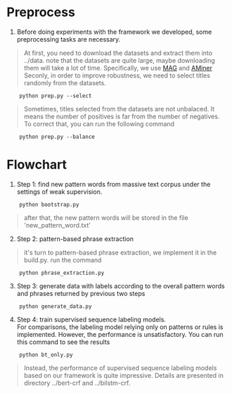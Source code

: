 # Preprocess
1. Before doing experiments with the framework we developed, some preprocessing tasks are necessary.  
> At first, you need to download the datasets and extract them into ../data. note that the datasets 
are quite large, maybe downloading them will take a lot of time. Specifically, we use [MAG](https://academicgraphv2.blob.core.windows.net/oag/mag/paper/mag_papers_0.zip) and [AMiner](https://lfs.aminer.cn/lab-datasets/citation/dblp.v10.zip)
> Seconly, in order to improve robustness, we need to select titles randomly from the datasets.
```
    python prep.py --select
```
> Sometimes, titles selected from the datasets are not unbalaced. It means the number of positives is far from the number of negatives. To correct that, you can run the following command
```
    python prep.py --balance
```

# Flowchart
1. Step 1: find new pattern words from massive text corpus under the settings of weak supervision.  
```
    python bootstrap.py
```
> after that, the new pattern words will be stored in the file 'new_pattern_word.txt'
2. Step 2: pattern-based phrase extraction  
> it's turn to pattern-based phrase extraction, we implement it in the build.py. run the command
```
    python phrase_extraction.py
```
3. Step 3: generate data with labels according to the overall pattern words and phrases returned 
by previous two steps  
```
    python generate_data.py
```

4. Step 4: train supervised sequence labeling models.  
For comparisons, the labeling model relying only on patterns or rules is implemented. However, the performance is unsatisfactory. You can run this command to see the results
```
    python bt_only.py
```
> Instead, the performance of supervised sequence labeling models based on our framework is quite impressive. Details are presented in directory ../bert-crf and ../bilstm-crf.